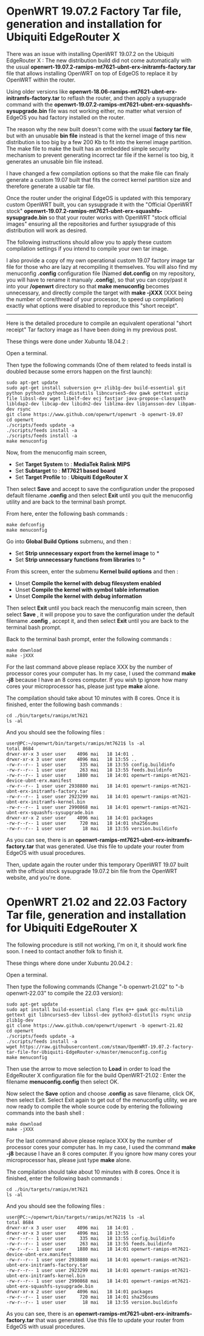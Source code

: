 # OpenWRT 19.07.2 Factory Tar file, generation and installation for Ubiquiti EdgeRouter X
  
  
There was an issue with installing OpenWRT 19.07.2 on the Ubiquiti EdgeRouter X : The new distribution build did not come automatically with the usual **openwrt-19.07.2-ramips-mt7621-ubnt-erx-initramfs-factory.tar** file that allows installing OpenWRT on top of EdgeOS to replace it by OpenWRT within the router.

Using older versions like **openwrt-18.06-ramips-mt7621-ubnt-erx-initramfs-factory.tar** to reflash the router, and then apply a sysupgrade command with the **openwrt-19.07.2-ramips-mt7621-ubnt-erx-squashfs-sysupgrade.bin** file was not working either, no matter what version of EdgeOS you had factory installed on the router.

The reason why the new built doesn't come with the usual **factory tar file**, but with an unusable **bin file** instead is that the kernel image of this new distribution is too big by a few 200 Kb to fit into the kernel image partition. The make file to make the built has an embedded simple security mechanism to prevent generating incorrect tar file if the kernel is too big, it generates an unusable bin file instead.

I have changed a few compilation options so that the make file can finaly generate a custom 19.07 built that fits the correct kernel partition size and therefore generate a usable tar file.

Once the router under the original EdgeOS is updated with this temporary custom OpenWRT built, you can sysupgrade it with the "Official OpenWRT stock" **openwrt-19.07.2-ramips-mt7621-ubnt-erx-squashfs-sysupgrade.bin** so that your router works with OpenWRT "stock official images" ensuring all the repositories and further sysupgrade of this distribution will work as desired.

The following instructions should allow you to apply these custom compilation settings if you intend to compile your own tar image.  

I also provide a copy of my own operational custom 19.07 factory image tar file for those who are lazy at recompiling it themselves. You will also find my menuconfig **.config** configuration file (Named **dot.config** on my repository, you will have to rename it manualy **.config**), so that you can copy/past it into your **/openwrt** directory so that **make menuconfig** becomes unnecessary, and directly compile the target with **make -jXXX** (XXX being the number of core/thread of your processor, to speed up compilation) exactly what options were disabled to reproduce this "short receipt".

---

Here is the detailed procedure to compile an equivalent operational "short receipt" Tar factory image as I have been doing in my previous post.

These things were done under Xubuntu 18.04.2 : 

Open a terminal.

Then type the following commands (One of them related to feeds install is doubled because some errors happen on the first launch):

```
sudo apt-get update
sudo apt-get install subversion g++ zlib1g-dev build-essential git python python3 python3-distutils libncurses5-dev gawk gettext unzip file libssl-dev wget libelf-dev ecj fastjar java-propose-classpath libldap2-dev libcap-dev libidn2-dev liblzma-dev libjansson-dev libpam-dev rsync
git clone https://www.github.com/openwrt/openwrt -b openwrt-19.07
cd openwrt
./scripts/feeds update -a
./scripts/feeds install -a
./scripts/feeds install -a
make menuconfig
```

Now, from the menuconfig main screen,

- Set **Target System** to : **MediaTek Ralink MIPS**
- Set **Subtarget** to : **MT7621 based board**
- Set **Target Profile** to : **Ubiquiti EdgeRouter X**

Then select **Save** and accept to save the configuration under the proposed default filename **.config** and then select **Exit** until you quit the menuconfig utility and are back to the terminal bash prompt.

From here, enter the following bash commands : 

```
make defconfig
make menuconfig
```

Go into **Global Build Options** submenu, and then : 

- Set **Strip unnecessary export from the kernel image** to *
- Set **Strip unnecessary functions from libraries** to *
 
From this screen, enter the submenu **Kernel build options** and then : 

- Unset **Compile the kernel with debug filesystem enabled**
- Unset **Compile the kernel with symbol table information**
- Unset **Compile the kernel with debug information**

Then select **Exit** until you back reach the menuconfig main screen, then select **Save** , it will propose you to save the configuration under the default filename **.config** , accept it, and then select **Exit** until you are back to the terminal bash prompt.

Back to the terminal bash prompt, enter the following commands : 

```
make download
make -jXXX
```

For the last command above please replace XXX by the number of processor cores your computer has. In my case, I used the command **make -j8** because I have an 8 cores computer. If you wish tp ignore how many cores your microprocessor has, please just type **make** alone.

The compilation should take about 10 minutes with 8 cores.
Once it is finished, enter the following bash commands : 

```
cd ./bin/targets/ramips/mt7621
ls -al
```

And you should see the following files : 

```
user@PC:~/openwrt/bin/targets/ramips/mt7621$ ls -al
total 8684
drwxr-xr-x 3 user user    4096 mai   18 14:01 .
drwxr-xr-x 3 user user    4096 mai   18 13:55 ..
-rw-r--r-- 1 user user     335 mai   18 13:55 config.buildinfo
-rw-r--r-- 1 user user     263 mai   18 13:55 feeds.buildinfo
-rw-r--r-- 1 user user    1880 mai   18 14:01 openwrt-ramips-mt7621-device-ubnt-erx.manifest
-rw-r--r-- 1 user user 2938880 mai   18 14:01 openwrt-ramips-mt7621-ubnt-erx-initramfs-factory.tar
-rw-r--r-- 1 user user 2923299 mai   18 14:01 openwrt-ramips-mt7621-ubnt-erx-initramfs-kernel.bin
-rw-r--r-- 1 user user 2990868 mai   18 14:01 openwrt-ramips-mt7621-ubnt-erx-squashfs-sysupgrade.bin
drwxr-xr-x 2 user user    4096 mai   18 14:01 packages
-rw-r--r-- 1 user user     720 mai   18 14:01 sha256sums
-rw-r--r-- 1 user user      18 mai   18 13:55 version.buildinfo
```

As you can see, there is an **openwrt-ramips-mt7621-ubnt-erx-initramfs-factory.tar** that was generated. Use this file to update your router from EdgeOS with usual procedures.

Then, update again the router under this temporary OpenWRT 19.07 built with the official stock sysupgrade 19.07.2 bin file from the OpenWRT website, and you're done. 

# OpenWRT 21.02 and 22.03 Factory Tar file, generation and installation for Ubiquiti EdgeRouter X

The following procedure is still not working, I'm on it, it should work fine soon. I need to contact another folk to finish it.

These things where done under Xubuntu 20.04.2 : 

Open a terminal.

Then type the following commands (Change "-b openwrt-21.02" to "-b openwrt-22.03" to compile the 22.03 version):

```
sudo apt-get update
sudo apt install build-essential clang flex g++ gawk gcc-multilib gettext git libncurses5-dev libssl-dev python3-distutils rsync unzip zlib1g-dev
git clone https://www.github.com/openwrt/openwrt -b openwrt-21.02
cd openwrt
./scripts/feeds update -a
./scripts/feeds install -a
wget https://raw.githubusercontent.com/stman/OpenWRT-19.07.2-factory-tar-file-for-Ubiquiti-EdgeRouter-x/master/menuconfig.config
make menuconfig
```

Then use the arrow to move selection to **Load** in order to load the EdgeRouter X configuration file for the build OpenWRT-21.02 : Enter the filename **menuconfig.config** then select OK.

Now select the **Save** option and choose **.config** as save filename, click OK, then select Exit.
Select Exit again to get out of the menuconfig utility, we are now ready to compile the whole source code by entering the following commands into the bash shell :


```
make download
make -jXXX
```

For the last command above please replace XXX by the number of processor cores your computer has. In my case, I used the command **make -j8** because I have an 8 cores computer. If you ignore how many cores your microprocessor has, please just type **make** alone.

The compilation should take about 10 minutes with 8 cores.
Once it is finished, enter the following bash commands : 

```
cd ./bin/targets/ramips/mt7621
ls -al
```

And you should see the following files : 

```
user@PC:~/openwrt/bin/targets/ramips/mt7621$ ls -al
total 8684
drwxr-xr-x 3 user user    4096 mai   18 14:01 .
drwxr-xr-x 3 user user    4096 mai   18 13:55 ..
-rw-r--r-- 1 user user     335 mai   18 13:55 config.buildinfo
-rw-r--r-- 1 user user     263 mai   18 13:55 feeds.buildinfo
-rw-r--r-- 1 user user    1880 mai   18 14:01 openwrt-ramips-mt7621-device-ubnt-erx.manifest
-rw-r--r-- 1 user user 2938880 mai   18 14:01 openwrt-ramips-mt7621-ubnt-erx-initramfs-factory.tar
-rw-r--r-- 1 user user 2923299 mai   18 14:01 openwrt-ramips-mt7621-ubnt-erx-initramfs-kernel.bin
-rw-r--r-- 1 user user 2990868 mai   18 14:01 openwrt-ramips-mt7621-ubnt-erx-squashfs-sysupgrade.bin
drwxr-xr-x 2 user user    4096 mai   18 14:01 packages
-rw-r--r-- 1 user user     720 mai   18 14:01 sha256sums
-rw-r--r-- 1 user user      18 mai   18 13:55 version.buildinfo
```

As you can see, there is an **openwrt-ramips-mt7621-ubnt-erx-initramfs-factory.tar** that was generated. Use this file to update your router from EdgeOS with usual procedures.

